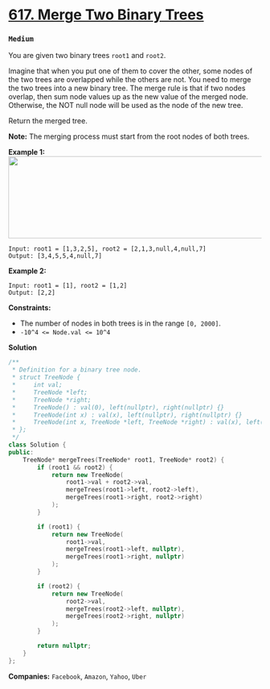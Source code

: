 # [617. Merge Two Binary Trees](https://leetcode.com/problems/merge-two-binary-trees/)
### `Medium`
You are given two binary trees `root1` and `root2`.

Imagine that when you put one of them to cover the other, some nodes of the two trees are overlapped while the others are not. You need to merge the two trees into a new binary tree. The merge rule is that if two nodes overlap, then sum node values up as the new value of the merged node. Otherwise, the NOT null node will be used as the node of the new tree.

Return the merged tree.

**Note:**  The merging process must start from the root nodes of both trees.

**Example 1:** 
<img alt="" src="https://assets.leetcode.com/uploads/2021/02/05/merge.jpg" style="width: 600px; height: 163px;">

```
Input: root1 = [1,3,2,5], root2 = [2,1,3,null,4,null,7]
Output: [3,4,5,5,4,null,7]
```

**Example 2:** 

```
Input: root1 = [1], root2 = [1,2]
Output: [2,2]
```

**Constraints:** 

- The number of nodes in both trees is in the range `[0, 2000]`.
- `-10^4 <= Node.val <= 10^4`

**Solution**
```CPP
/**
 * Definition for a binary tree node.
 * struct TreeNode {
 *     int val;
 *     TreeNode *left;
 *     TreeNode *right;
 *     TreeNode() : val(0), left(nullptr), right(nullptr) {}
 *     TreeNode(int x) : val(x), left(nullptr), right(nullptr) {}
 *     TreeNode(int x, TreeNode *left, TreeNode *right) : val(x), left(left), right(right) {}
 * };
 */
class Solution {
public:
    TreeNode* mergeTrees(TreeNode* root1, TreeNode* root2) {
        if (root1 && root2) {
            return new TreeNode(
                root1->val + root2->val,
                mergeTrees(root1->left, root2->left),
                mergeTrees(root1->right, root2->right)
            );
        }

        if (root1) {
            return new TreeNode(
                root1->val,
                mergeTrees(root1->left, nullptr),
                mergeTrees(root1->right, nullptr)
            );
        }

        if (root2) {
            return new TreeNode(
                root2->val,
                mergeTrees(root2->left, nullptr),
                mergeTrees(root2->right, nullptr)
            );
        }

        return nullptr;
    }
};
```

**Companies:** `Facebook`, `Amazon`, `Yahoo`, `Uber`
